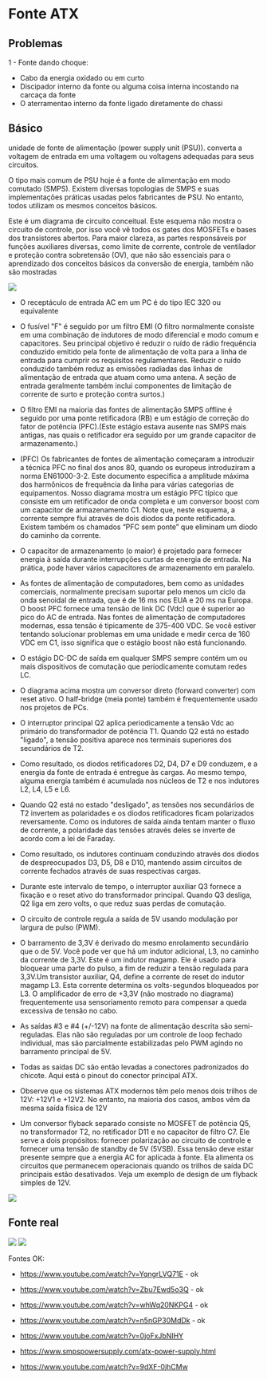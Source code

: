# Fonte ATX

## Problemas

1 - Fonte dando choque:
- Cabo da energia oxidado ou em curto
- Discipador interno da fonte ou alguma coisa interna incostando na carcaça da fonte
- O aterramentao interno da fonte ligado diretamente do chassi


## Básico

unidade de fonte de alimentação (power supply unit (PSU)). converta a voltagem de entrada em uma voltagem ou voltagens adequadas para seus circuitos.

O tipo mais comum de PSU hoje é a fonte de alimentação em modo comutado (SMPS). Existem diversas topologias de SMPS e suas implementações práticas usadas pelos fabricantes de PSU. No entanto, todos utilizam os mesmos conceitos básicos.

Este é um diagrama de circuito conceitual. Este esquema não mostra o circuito de controle, por isso você vê todos os gates dos MOSFETs e bases dos transistores abertos. Para maior clareza, as partes responsáveis por funções auxiliares diversas, como limite de corrente, controle de ventilador e proteção contra sobretensão (OV), que não são essenciais para o aprendizado dos conceitos básicos da conversão de energia, também não são mostradas

<img src="./.asset/power-supply.png">

- O receptáculo de entrada AC em um PC é do tipo IEC 320 ou equivalente
- O fusível "F" é seguido por um filtro EMI (O filtro normalmente consiste em uma combinação de indutores de modo diferencial e modo comum e capacitores. Seu principal objetivo é reduzir o ruído de rádio frequência conduzido emitido pela fonte de alimentação de volta para a linha de entrada para cumprir os requisitos regulamentares. Reduzir o ruído conduzido também reduz as emissões radiadas das linhas de alimentação de entrada que atuam como uma antena. A seção de entrada geralmente também inclui componentes de limitação de corrente de surto e proteção contra surtos.)
- O filtro EMI na maioria das fontes de alimentação SMPS offline é seguido por uma ponte retificadora (RB) e um estágio de correção do fator de potência (PFC).(Este estágio estava ausente nas SMPS mais antigas, nas quais o retificador era seguido por um grande capacitor de armazenamento.)
- (PFC) Os fabricantes de fontes de alimentação começaram a introduzir a técnica PFC no final dos anos 80, quando os europeus introduziram a norma EN61000-3-2. Este documento especifica a amplitude máxima dos harmônicos de frequência da linha para várias categorias de equipamentos. Nosso diagrama mostra um estágio PFC típico que consiste em um retificador de onda completa e um conversor boost com um capacitor de armazenamento C1. Note que, neste esquema, a corrente sempre flui através de dois diodos da ponte retificadora. Existem também os chamados “PFC sem ponte” que eliminam um diodo do caminho da corrente.
-  O capacitor de armazenamento (o maior) é projetado para fornecer energia à saída durante interrupções curtas de energia de entrada. Na prática, pode haver vários capacitores de armazenamento em paralelo.
-  As fontes de alimentação de computadores, bem como as unidades comerciais, normalmente precisam suportar pelo menos um ciclo da onda senoidal de entrada, que é de 16 ms nos EUA e 20 ms na Europa. O boost PFC fornece uma tensão de link DC (Vdc) que é superior ao pico do AC de entrada. Nas fontes de alimentação de computadores modernas, essa tensão é tipicamente de 375-400 VDC. Se você estiver tentando solucionar problemas em uma unidade e medir cerca de 160 VDC em C1, isso significa que o estágio boost não está funcionando.
-  O estágio DC-DC de saída em qualquer SMPS sempre contém um ou mais dispositivos de comutação que periodicamente comutam redes LC.
- O diagrama acima mostra um conversor direto (forward converter) com reset ativo. O half-bridge (meia ponte) também é frequentemente usado nos projetos de PCs.

- O interruptor principal Q2 aplica periodicamente a tensão Vdc ao primário do transformador de potência T1. Quando Q2 está no estado "ligado", a tensão positiva aparece nos terminais superiores dos secundários de T2.
- Como resultado, os diodos retificadores D2, D4, D7 e D9 conduzem, e a energia da fonte de entrada é entregue às cargas. Ao mesmo tempo, alguma energia também é acumulada nos núcleos de T2 e nos indutores L2, L4, L5 e L6.
- Quando Q2 está no estado "desligado", as tensões nos secundários de T2 invertem as polaridades e os diodos retificadores ficam polarizados reversamente. Como os indutores de saída ainda tentam manter o fluxo de corrente, a polaridade das tensões através deles se inverte de acordo com a lei de Faraday.
- Como resultado, os indutores continuam conduzindo através dos diodos de despreocupados D3, D5, D8 e D10, mantendo assim circuitos de corrente fechados através de suas respectivas cargas.
- Durante este intervalo de tempo, o interruptor auxiliar Q3 fornece a fixação e o reset ativo do transformador principal. Quando Q3 desliga, Q2 liga em zero volts, o que reduz suas perdas de comutação.

- O circuito de controle regula a saída de 5V usando modulação por largura de pulso (PWM).
-  O barramento de 3,3V é derivado do mesmo enrolamento secundário que o de 5V. Você pode ver que há um indutor adicional, L3, no caminho da corrente de 3,3V. Este é um indutor magamp. Ele é usado para bloquear uma parte do pulso, a fim de reduzir a tensão regulada para 3,3V.Um transistor auxiliar, Q4, define a corrente de reset do indutor magamp L3. Esta corrente determina os volts-segundos bloqueados por L3. O amplificador de erro de +3,3V (não mostrado no diagrama) frequentemente usa sensoriamento remoto para compensar a queda excessiva de tensão no cabo.
- As saídas #3 e #4 (+/-12V) na fonte de alimentação descrita são semi-reguladas. Elas não são reguladas por um controle de loop fechado individual, mas são parcialmente estabilizadas pelo PWM agindo no barramento principal de 5V.

- Todas as saídas DC são então levadas a conectores padronizados do chicote. Aqui está o pinout do conector principal ATX.
- Observe que os sistemas ATX modernos têm pelo menos dois trilhos de 12V: +12V1 e +12V2. No entanto, na maioria dos casos, ambos vêm da mesma saída física de 12V

- Um conversor flyback separado consiste no MOSFET de potência Q5, no transformador T2, no retificador D11 e no capacitor de filtro C7. Ele serve a dois propósitos: fornecer polarização ao circuito de controle e fornecer uma tensão de standby de 5V (5VSB). Essa tensão deve estar presente sempre que a energia AC for aplicada à fonte. Ela alimenta os circuitos que permanecem operacionais quando os trilhos de saída DC principais estão desativados. Veja um exemplo de design de um flyback simples de 12V.

<img src="./.asset/atx-pinout.png">



## Fonte real

<img src="./.asset/esquema.jpg">

<img src="./.asset/600W_power_supply.jpg">

Fontes OK:

- https://www.youtube.com/watch?v=YqngrLVQ71E - ok
- https://www.youtube.com/watch?v=Zbu7Ewd5o3Q - ok
- https://www.youtube.com/watch?v=whWq20NKPG4 - ok
- https://www.youtube.com/watch?v=n5nGP30MdDk - ok
  
- https://www.youtube.com/watch?v=0joFxJbNIHY
- https://www.smpspowersupply.com/atx-power-supply.html
- https://www.youtube.com/watch?v=9dXF-0jhCMw
